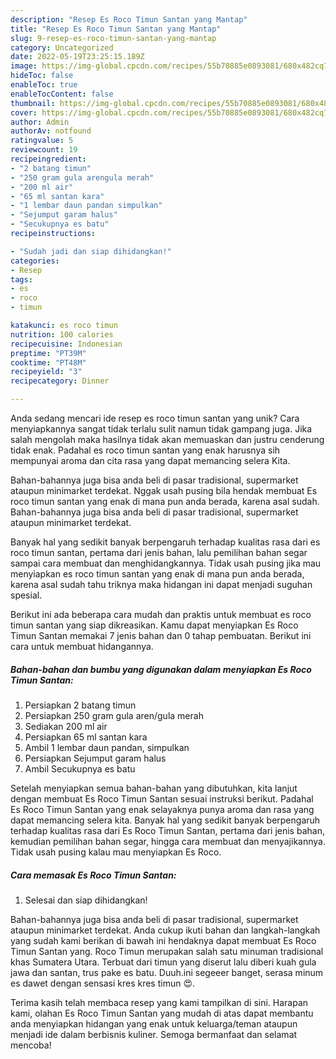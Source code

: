 ```yaml
---
description: "Resep Es Roco Timun Santan yang Mantap"
title: "Resep Es Roco Timun Santan yang Mantap"
slug: 9-resep-es-roco-timun-santan-yang-mantap
category: Uncategorized
date: 2022-05-19T23:25:15.189Z
image: https://img-global.cpcdn.com/recipes/55b70885e0893081/680x482cq70/es-roco-timun-santan-foto-resep-utama.jpg
hideToc: false
enableToc: true
enableTocContent: false
thumbnail: https://img-global.cpcdn.com/recipes/55b70885e0893081/680x482cq70/es-roco-timun-santan-foto-resep-utama.jpg
cover: https://img-global.cpcdn.com/recipes/55b70885e0893081/680x482cq70/es-roco-timun-santan-foto-resep-utama.jpg
author: Admin
authorAv: notfound
ratingvalue: 5
reviewcount: 19
recipeingredient:
- "2 batang timun"
- "250 gram gula arengula merah"
- "200 ml air"
- "65 ml santan kara"
- "1 lembar daun pandan simpulkan"
- "Sejumput garam halus"
- "Secukupnya es batu"
recipeinstructions:

- "Sudah jadi dan siap dihidangkan!"
categories:
- Resep
tags:
- es
- roco
- timun

katakunci: es roco timun 
nutrition: 100 calories
recipecuisine: Indonesian
preptime: "PT39M"
cooktime: "PT48M"
recipeyield: "3"
recipecategory: Dinner

---
```





Anda sedang mencari ide resep es roco timun santan yang unik? Cara menyiapkannya sangat tidak terlalu sulit namun tidak gampang juga. Jika salah mengolah maka hasilnya tidak akan memuaskan dan justru cenderung tidak enak. Padahal es roco timun santan yang enak harusnya sih mempunyai aroma dan cita rasa yang dapat memancing selera Kita.





Bahan-bahannya juga bisa anda beli di pasar tradisional, supermarket ataupun minimarket terdekat. Nggak usah pusing bila hendak membuat Es roco timun santan yang enak di mana pun anda berada, karena asal sudah. Bahan-bahannya juga bisa anda beli di pasar tradisional, supermarket ataupun minimarket terdekat.

Banyak hal yang sedikit banyak berpengaruh terhadap kualitas rasa dari es roco timun santan, pertama dari jenis bahan, lalu pemilihan bahan segar sampai cara membuat dan menghidangkannya. Tidak usah pusing jika mau menyiapkan es roco timun santan yang enak di mana pun anda berada, karena asal sudah tahu triknya maka hidangan ini dapat menjadi suguhan spesial.






Berikut ini ada beberapa cara mudah dan praktis untuk membuat es roco timun santan yang siap dikreasikan. Kamu dapat menyiapkan Es Roco Timun Santan memakai 7 jenis bahan dan 0 tahap pembuatan. Berikut ini cara untuk membuat hidangannya.

<!--inarticleads1-->

##### Bahan-bahan dan bumbu yang digunakan dalam menyiapkan Es Roco Timun Santan:

1. Persiapkan 2 batang timun
1. Persiapkan 250 gram gula aren/gula merah
1. Sediakan 200 ml air
1. Persiapkan 65 ml santan kara
1. Ambil 1 lembar daun pandan, simpulkan
1. Persiapkan Sejumput garam halus
1. Ambil Secukupnya es batu


Setelah menyiapkan semua bahan-bahan yang dibutuhkan, kita lanjut dengan membuat Es Roco Timun Santan sesuai instruksi berikut. Padahal Es Roco Timun Santan yang enak selayaknya punya aroma dan rasa yang dapat memancing selera kita. Banyak hal yang sedikit banyak berpengaruh terhadap kualitas rasa dari Es Roco Timun Santan, pertama dari jenis bahan, kemudian pemilihan bahan segar, hingga cara membuat dan menyajikannya. Tidak usah pusing kalau mau menyiapkan Es Roco. 

<!--inarticleads2-->

##### Cara memasak Es Roco Timun Santan:


1. Selesai dan siap dihidangkan!

Bahan-bahannya juga bisa anda beli di pasar tradisional, supermarket ataupun minimarket terdekat. Anda cukup ikuti bahan dan langkah-langkah yang sudah kami berikan di bawah ini hendaknya dapat membuat Es Roco Timun Santan yang. Roco Timun merupakan salah satu minuman tradisional khas Sumatera Utara. Terbuat dari timun yang diserut lalu diberi kuah gula jawa dan santan, trus pake es batu. Duuh.ini segeeer banget, serasa minum es dawet dengan sensasi kres kres timun 😍. 

Terima kasih telah membaca resep yang kami tampilkan di sini. Harapan kami, olahan Es Roco Timun Santan yang mudah di atas dapat membantu anda menyiapkan hidangan yang enak untuk keluarga/teman ataupun menjadi ide dalam berbisnis kuliner. Semoga bermanfaat dan selamat mencoba!
